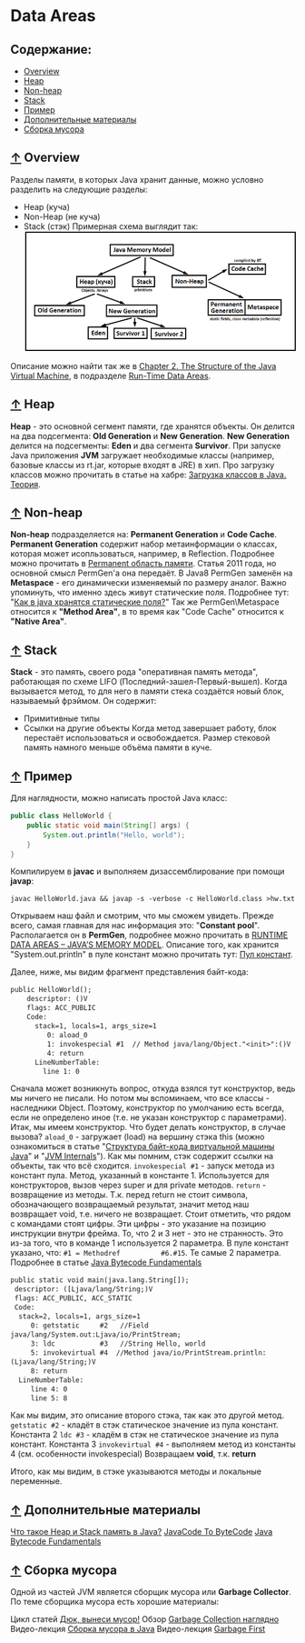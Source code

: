 # <a name="Home"></a> Data Areas

## Содержание:
- [Overview](#Overview)
- [Heap](#Heap)
- [Non-heap](#Nonheap)
- [Stack](#Stack)
- [Пример](#Example)
- [Дополнительные материалы](#Resources)
- [Сборка мусора](#GC)

## [↑](#Home) Overview <a name="Overview"></a>
Разделы памяти, в которых Java хранит данные, можно условно разделить на следующие разделы:
- Heap (куча)
- Non-Heap (не куча)
- Stack (стэк)
Примерная схема выглядит так:
![](../img/JavaDataAreas.png)

Описание можно найти так же в [Chapter 2. The Structure of the Java Virtual Machine](https://docs.oracle.com/javase/specs/jvms/se7/html/jvms-2.html), в подразделе [Run-Time Data Areas](https://docs.oracle.com/javase/specs/jvms/se7/html/jvms-2.html#jvms-2.5).

## [↑](#Home) Heap <a name="Heap"></a>
**Heap** - это основной сегмент памяти, где хранятся объекты. Он делится на два подсегмента: **Old Generation** и **New Generation**.
**New Generation** делится на подсегменты: **Eden** и два сегмента **Survivor**.
При запуске Java приложения **JVM** загружает необходимые классы (например, базовые классы из rt.jar, которые входят в JRE) в хип. Про загрузку классов можно прочитать в статье на хабре: [Загрузка классов в Java. Теория](https://habrahabr.ru/post/103830/).

## [↑](#Home) Non-heap <a name="Nonheap"></a>
**Non-heap** подразделяется на: **Permanent Generation** и **Code Cache**.
**Permanent Generation** содержит набор метаинформации о классах, которая может исопльзоваться, например, в Reflection. Подробнее можно прочитать в [Permanent область памяти](http://www.javaspecialist.ru/2011/04/permanent.html). Статья 2011 года, но основной смысл PermGen'а она передаёт. В Java8 PermGen заменён на **Metaspace** - его динамически изменяемый по размеру аналог.
Важно упоминуть, что именно здесь живут статические поля.
Подробнее тут: "[Как в java хранятся статические поля?](https://ru.stackoverflow.com/questions/466504)"
Так же PermGen\Metaspace относится к **"Method Area"**, в то время как "Code Cache" относится к **"Native Area"**.


## [↑](#Home) Stack <a name="Stack"></a>
**Stack** - это память, своего рода "оперативная память метода", работающая по схеме LIFO (Последний-зашел-Первый-вышел). Когда вызывается метод, то для него в памяти стека создаётся новый блок, называемый фрэймом. Он содержит:
- Примитивные типы
- Ссылки на другие объекты
Когда метод завершает работу, блок перестаёт использоваться и освобождается.
Размер стековой память намного меньше объёма памяти в куче.

## [↑](#Home) Пример <a name="Example"></a>
Для наглядности, можно написать простой Java класс:
```java
public class HelloWorld {
    public static void main(String[] args) {
		System.out.println("Hello, world");
    }
}
```
Компилируем в **javac** и выполняем дизассемблирование при помощи **javap**:
```
javac HelloWorld.java && javap -s -verbose -c HelloWorld.class >hw.txt
```
Открываем наш файл и смотрим, что мы сможем увидеть. Прежде всего, самая главная для нас информация это: "**Constant pool**". Располагается он в **PermGen**, подробнее можно прочитать в [RUNTIME DATA AREAS – JAVA’S MEMORY MODEL](http://www.pointsoftware.ch/en/under-the-hood-runtime-data-areas-javas-memory-model). Описание того, как хранится "System.out.println" в пуле констант можно прочитать тут: [Пул констант](https://habrahabr.ru/post/222519/).

Далее, ниже, мы видим фрагмент представления байт-кода:
```
public HelloWorld();
    descriptor: ()V
    flags: ACC_PUBLIC
    Code:
      stack=1, locals=1, args_size=1
         0: aload_0
         1: invokespecial #1  // Method java/lang/Object."<init>":()V
         4: return
      LineNumberTable:
        line 1: 0
```
Сначала может возникнуть вопрос, откуда взялся тут конструктор, ведь мы ничего не писали. Но потом мы вспоминаем, что все классы - наследники Object. Поэтому, конструктор по умолчанию есть всегда, если не определено иное (т.е. не указан конструктор с параметрами). Итак, мы имеем конструктор. Что будет делать конструктор, в случае вызова?
``aload_0`` - загружает (load) на вершину стэка this (можно ознакомиться в статье "[Структура байт-кода виртуальной машины Java](https://habrahabr.ru/post/69797/)" и "[JVM Internals](http://blog.jamesdbloom.com/JVMInternals.html)"). Как мы помним, стэк содержит ссылки на объекты, так что всё сходится.
``invokespecial #1`` - запуск метода из констант пула. Метод, указанный в константе 1. Используется для конструкторов, вызов через super и для private методов.
``return`` - возвращение из методы. Т.к. перед return не стоит символа, обозначающего возвращаемый результат, значит метод наш возвращает void, т.е. ничего не возвращает.
Стоит отметить, что рядом с командами стоят цифры. Эти цифры - это указание на позицию инструкции внутри фрейма. То, что 2 и 3 нет - это не странность. Это из-за того, что в команде 1 используется 2 параметра.
В пуле констант указано, что: ``#1 = Methodref          #6.#15``. Те самые 2 параметра.
Подробнее в статье [Java Bytecode Fundamentals](https://habrahabr.ru/post/111456/)

```
public static void main(java.lang.String[]);
 descriptor: ([Ljava/lang/String;)V
 flags: ACC_PUBLIC, ACC_STATIC
 Code:
  stack=2, locals=1, args_size=1
     0: getstatic     #2   //Field java/lang/System.out:Ljava/io/PrintStream;
     3: ldc           #3   //String Hello, world
     5: invokevirtual #4  //Method java/io/PrintStream.println:(Ljava/lang/String;)V
     8: return
  LineNumberTable:
     line 4: 0
     line 5: 8
```
Как мы видим, это описание второго стэка, так как это другой метод.
``getstatic #2`` - кладёт в стэк статическое значение из пула констант. Константа 2
``ldc #3`` - кладём в стэк не статическое значение из пула констант. Константа 3
``invokevirtual #4`` - выполняем метод из константы 4 (см. особенности invokespecial)
Возвращаем **void**, т.к. **return**

Итого, как мы видим, в стэке указываются методы и локальные переменные.

## [↑](#Home) Дополнительные материалы <a name="Resources"></a>
[Что такое Heap и Stack память в Java?](https://javadevblog.com/chto-takoe-heap-i-stack-pamyat-v-java.html)
[JavaCode To ByteCode](http://blog.jamesdbloom.com/JavaCodeToByteCode_PartOne.html)
[Java Bytecode Fundamentals](https://habrahabr.ru/post/111456/)


## [↑](#Home) Сборка мусора <a name="GC"></a>
Одной из частей JVM является сборщик мусора или **Garbage Collector**.
По теме сборщика мусора есть хорошие материалы:

Цикл статей [Дюк, вынеси мусор!](https://habrahabr.ru/post/269621)
Обзор [Garbage Collection наглядно](https://habrahabr.ru/post/112676)
Видео-лекция [Сборка мусора в Java](https://www.youtube.com/watch?v=FEraejGeul8)
Видео-лекция [Garbage First](https://www.youtube.com/watch?v=D9LDIp9FuYI)